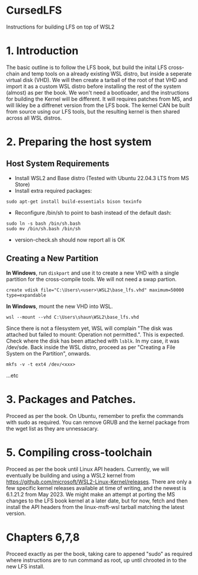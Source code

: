 # CursedLFS
Instructions for building LFS on top of WSL2

# 1. Introduction
The basic outline is to follow the LFS book, but build the inital LFS cross-chain and temp tools on a already existing WSL distro, but inside a seperate virtual disk (VHD). We will then create a tarball of the root of that VHD and import it as a custom WSL distro before installing the rest of the system (almost) as per the book. We won't need a bootloader, and the instructions for building the Kernel will be different. It will requires patches from MS, and will likley  be a diffrenet version from the LFS book. The kernel CAN be built from source using our LFS tools, but the resulting kernel is then shared across all WSL distros. 

# 2. Preparing the host system
## Host System Requirements
- Install WSL2 and Base distro (Tested with Ubuntu 22.04.3 LTS from MS Store)
- Install extra required packages:
```
sudo apt-get install build-essentials bison texinfo
```

- Reconfigure /bin/sh to point to bash instead of the default dash:
```
sudo ln -s bash /bin/sh.bash
sudo mv /bin/sh.bash /bin/sh
```
- version-check.sh should now report all is OK
##  Creating a New Partition
 **In Windows**, run ``diskpart`` and use it to create a new VHD with a single partition for the cross-compile tools. We will not need a swap partion.
 ```
 create vdisk file="C:\Users\<user>\WSL2\base_lfs.vhd" maximum=50000 type=expandable
 ```
**In Windows**, mount the new VHD into WSL.
```
wsl --mount --vhd C:\Users\shaun\WSL2\base_lfs.vhd
```
Since there is not a filesystem yet, WSL will complain "The disk was attached but failed to mount: Operation not permitted.". This is expected. Check where the disk has been attached with `lsblk`. In my case, it was /dev/sde. Back inside the WSL distro, proceed as per "Creating a File System on the Partition", onwards.
```
mkfs -v -t ext4 /dev/<xxx>
```
...etc
# 3. Packages and Patches.
Proceed as per the book. On Ubuntu, remember to prefix the commands with sudo as required. You can remove GRUB and the kernel package from the wget list as they are unnessacary.  
# 5. Compiling cross-toolchain
Proceed as per the book until Linux API headers.
Currently, we will eventually be building and using a WSL2 kernel from https://github.com/microsoft/WSL2-Linux-Kernel/releases. There are only a few specific kernel releases available at time of writing, and the newest is 6.1.21.2 from May 2023. We might make an attempt at porting the MS changes to the LFS book kernel at a later date, but for now, fetch and then install the API headers from the linux-msft-wsl tarball matching the latest version.

# Chapters 6,7,8
Proceed exactly as per the book, taking care to appened "sudo" as required where instructions are to run command as root, up until chrooted in to the new LFS install.

